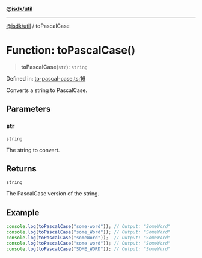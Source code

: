 [**@isdk/util**](../README.md)

***

[@isdk/util](../globals.md) / toPascalCase

# Function: toPascalCase()

> **toPascalCase**(`str`): `string`

Defined in: [to-pascal-case.ts:16](https://github.com/isdk/util.js/blob/6db2d9183a0020b4684dd604078788d3db3480e8/src/to-pascal-case.ts#L16)

Converts a string to PascalCase.

## Parameters

### str

`string`

The string to convert.

## Returns

`string`

The PascalCase version of the string.

## Example

```typescript
console.log(toPascalCase("some-word")); // Output: "SomeWord"
console.log(toPascalCase("some_Word")); // Output: "SomeWord"
console.log(toPascalCase("someWord"));  // Output: "SomeWord"
console.log(toPascalCase("some word")); // Output: "SomeWord"
console.log(toPascalCase("SOME_WORD")); // Output: "SomeWord"
```
